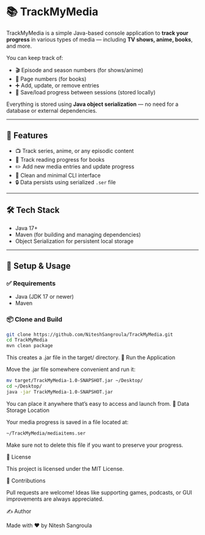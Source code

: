 # 📚 TrackMyMedia

TrackMyMedia is a simple Java-based console application to **track your progress** in various types of media — including **TV shows, anime, books**, and more.

You can keep track of:
- 🎬 Episode and season numbers (for shows/anime)
- 📖 Page numbers (for books)
- ➕ Add, update, or remove entries
- 💾 Save/load progress between sessions (stored locally)

Everything is stored using **Java object serialization** — no need for a database or external dependencies.

---

## 🚀 Features

- 📺 Track series, anime, or any episodic content  
- 📘 Track reading progress for books  
- ✏️ Add new media entries and update progress  
- 🧹 Clean and minimal CLI interface  
- 🔒 Data persists using serialized `.ser` file

---

## 🛠️ Tech Stack

- Java 17+
- Maven (for building and managing dependencies)
- Object Serialization for persistent local storage

---

## 🔧 Setup & Usage

### ✅ Requirements

- Java (JDK 17 or newer)
- Maven

### 📦 Clone and Build

```bash
git clone https://github.com/NiteshSangroula/TrackMyMedia.git
cd TrackMyMedia
mvn clean package
```
This creates a .jar file in the target/ directory.
🚀 Run the Application

Move the .jar file somewhere convenient and run it:

```bash
mv target/TrackMyMedia-1.0-SNAPSHOT.jar ~/Desktop/
cd ~/Desktop/
java -jar TrackMyMedia-1.0-SNAPSHOT.jar
```
You can place it anywhere that’s easy to access and launch from.
💾 Data Storage Location

Your media progress is saved in a file located at:

```bash
~/TrackMyMedia/mediaitems.ser
```

Make sure not to delete this file if you want to preserve your progress.

📝 License

This project is licensed under the MIT License.

🤝 Contributions

Pull requests are welcome!
Ideas like supporting games, podcasts, or GUI improvements are always appreciated.


✍️ Author

Made with ❤️ by Nitesh Sangroula

